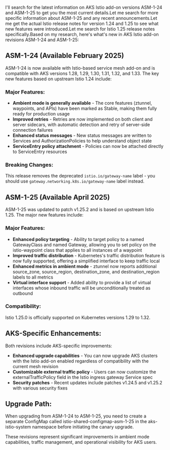 I'll search for the latest information on AKS Istio add-on versions ASM-1-24 and ASM-1-25 to get you the most current details.Let me search for more specific information about ASM-1-25 and any recent announcements.Let me get the actual Istio release notes for version 1.24 and 1.25 to see what new features were introduced.Let me search for Istio 1.25 release notes specifically.Based on my research, here's what's new in AKS Istio add-on revisions ASM-1-24 and ASM-1-25:

## **ASM-1-24 (Available February 2025)**

ASM-1-24 is now available with Istio-based service mesh add-on and is compatible with AKS versions 1.28, 1.29, 1.30, 1.31, 1.32, and 1.33. The key new features based on upstream Istio 1.24 include:

### **Major Features:**
- **Ambient mode is generally available** - The core features (ztunnel, waypoints, and APIs) have been marked as Stable, making them fully ready for production usage
- **Improved retries** - Retries are now implemented on both client and server sidecars, with automatic detection and retry of server-side connection failures
- **Enhanced status messages** - New status messages are written to Services and AuthorizationPolicies to help understand object state
- **ServiceEntry policy attachment** - Policies can now be attached directly to ServiceEntry resources

### **Breaking Changes:**
This release removes the deprecated `istio.io/gateway-name` label - you should use `gateway.networking.k8s.io/gateway-name` label instead.

## **ASM-1-25 (Available April 2025)**

ASM-1-25 was updated to patch v1.25.2 and is based on upstream Istio 1.25. The major new features include:

### **Major Features:**
- **Enhanced policy targeting** - Ability to target policy to a named GatewayClass and named Gateway, allowing you to set policy on the istio-waypoint class that applies to all instances of a waypoint
- **Improved traffic distribution** - Kubernetes's traffic distribution feature is now fully supported, offering a simplified interface to keep traffic local
- **Enhanced metrics in ambient mode** - ztunnel now reports additional source_zone, source_region, destination_zone, and destination_region labels to all metrics
- **Virtual interface support** - Added ability to provide a list of virtual interfaces whose inbound traffic will be unconditionally treated as outbound

### **Compatibility:**
Istio 1.25.0 is officially supported on Kubernetes versions 1.29 to 1.32.

## **AKS-Specific Enhancements:**

Both revisions include AKS-specific improvements:
- **Enhanced upgrade capabilities** - You can now upgrade AKS clusters with the Istio add-on enabled regardless of compatibility with the current mesh revision
- **Customizable external traffic policy** - Users can now customize the externalTrafficPolicy field in the Istio ingress gateway Service spec
- **Security patches** - Recent updates include patches v1.24.5 and v1.25.2 with various security fixes

## **Upgrade Path:**

When upgrading from ASM-1-24 to ASM-1-25, you need to create a separate ConfigMap called istio-shared-configmap-asm-1-25 in the aks-istio-system namespace before initiating the canary upgrade.

These revisions represent significant improvements in ambient mode capabilities, traffic management, and operational visibility for AKS users.